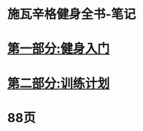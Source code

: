 # 施瓦辛格健身全书-笔记
# [第一部分:健身入门](https://github.com/hey-monster/Bodybuilding-Notes/blob/main/%E7%AC%AC%E4%B8%80%E9%83%A8%E5%88%86%EF%BC%9A%E5%81%A5%E8%BA%AB%E5%85%A5%E9%97%A8.md)
# [第二部分:训练计划](https://github.com/hey-monster/Bodybuilding-Notes/blob/main/%E7%AC%AC%E4%BA%8C%E9%83%A8%E5%88%86%EF%BC%9A%E8%AE%AD%E7%BB%83%E8%AE%A1%E5%88%92.md)
# 88页
